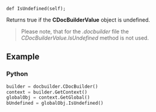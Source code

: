 `def IsUndefined(self);`

Returns true if the **CDocBuilderValue** object is undefined.

> Please note, that for the *.docbuilder* file the *CDocBuilderValue.IsUndefined* method is not used.

## Example

### Python

``` py
builder = docbuilder.CDocBuilder()
context = builder.GetContext()
globalObj = context.GetGlobal()
bUndefined = globalObj.IsUndefined()
```
